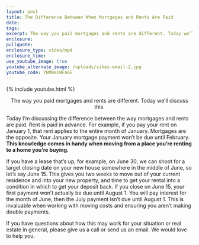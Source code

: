 ```yaml
---
layout: post
title: The Difference Between When Mortgages and Rents Are Paid
date:
tags:
excerpt: The way you paid mortgages and rents are different. Today we’ll discuss this.
enclosure:
pullquote:
enclosure_type: video/mp4
enclosure_time:
use_youtube_image: true
youtube_alternate_image: /uploads/sikes-email-2.jpg
youtube_code: YBMm0iWFa6E
---
```


{% include youtube.html %}<center>The way you paid mortgages and rents are different. Today we’ll discuss this.</center>

Today I’m discussing the difference between the way mortgages and rents are paid. Rent is paid in advance. For example, if you pay your rent on January 1, that rent applies to the entire month of January. Mortgages are the opposite. Your January mortgage payment won’t be due until February. **This knowledge comes in handy when moving from a place you’re renting to a home you’re buying.&nbsp;**

If you have a lease that’s up, for example, on June 30, we can shoot for a target closing date on your new house somewhere in the middle of June, so let’s say June 15. This gives you two weeks to move out of your current residence and into your new property, and time to get your rental into a condition in which to get your deposit back. If you close on June 15, your first payment won’t actually be due until August 1. You will pay interest for the month of June, then the July payment isn’t due until August 1. This is invaluable when working with moving costs and ensuring you aren’t making double payments.

If you have questions about how this may work for your situation or real estate in general, please give us a call or send us an email. We would love to help you.&nbsp;